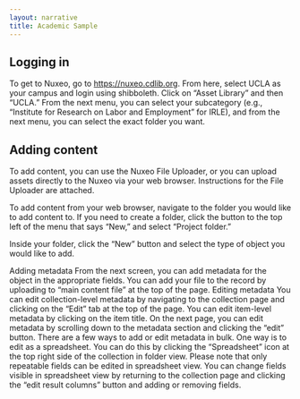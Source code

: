 ```yaml
---
layout: narrative
title: Academic Sample
---
```


## Logging in

To get to Nuxeo, go to https://nuxeo.cdlib.org. From here, select UCLA as your campus and
login using shibboleth. Click on “Asset Library” and then “UCLA.” From the next menu, you can
select your subcategory (e.g., “Institute for Research on Labor and Employment” for IRLE), and
from the next menu, you can select the exact folder you want.

## Adding content
To add content, you can use the Nuxeo File Uploader, or you can upload assets directly to the
Nuxeo via your web browser. Instructions for the File Uploader are attached.

To add content from your web browser, navigate to the folder you would like to add content to. If
you need to create a folder, click the button to the top left of the menu that says “New,” and
select “Project folder.”

Inside your folder, click the “New” button and select the type of object you would like to add.

Adding metadata
From the next screen, you can add metadata for the object in the appropriate fields. You can
add your file to the record by uploading to “main content file” at the top of the page.
Editing metadata
You can edit collection-level metadata by navigating to the collection page and clicking on the
“Edit” tab at the top of the page.
You can edit item-level metadata by clicking on the item title. On the next page, you can edit
metadata by scrolling down to the metadata section and clicking the “edit” button.
There are a few ways to add or edit metadata in bulk. One way is to edit as a spreadsheet. You
can do this by clicking the “Spreadsheet” icon at the top right side of the collection in folder view.
Please note that only repeatable fields can be edited in spreadsheet view. You can change
fields visible in spreadsheet view by returning to the collection page and clicking the “edit result
columns” button and adding or removing fields.
